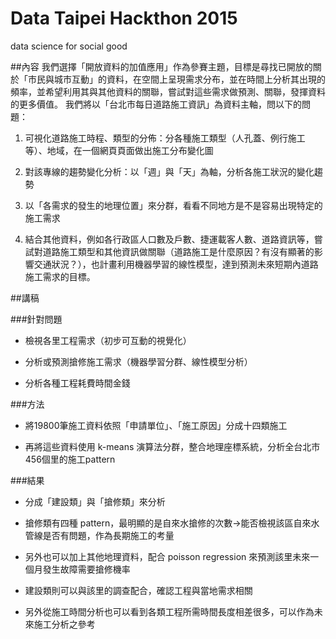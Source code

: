 # Data Taipei Hackthon 2015
data science for social good

##內容
我們選擇「開放資料的加值應用」作為參賽主題，目標是尋找已開放的關於「市民與城市互動」的資料，在空間上呈現需求分布，並在時間上分析其出現的頻率，並希望利用其與其他資料的關聯，嘗試對這些需求做預測、關聯，發揮資料的更多價值。 我們將以「台北市每日道路施工資訊」為資料主軸，問以下的問題： 

1. 可視化道路施工時程、類型的分佈：分各種施工類型（人孔蓋、例行施工等）、地域，在一個網頁頁面做出施工分布變化圖 

2. 對該專線的趨勢變化分析：以「週」與「天」為軸，分析各施工狀況的變化趨勢 

3. 以「各需求的發生的地理位置」來分群，看看不同地方是不是容易出現特定的施工需求 

4. 結合其他資料，例如各行政區人口數及戶數、捷運載客人數、道路資訊等，嘗試對道路施工類型和其他資訊做關聯（道路施工是什麼原因？有沒有顯著的影響交通狀況？），也計畫利用機器學習的線性模型，達到預測未來短期內道路施工需求的目標。 

##講稿

###針對問題
* 檢視各里工程需求（初步可互動的視覺化）

* 分析或預測搶修施工需求（機器學習分群、線性模型分析）

* 分析各種工程耗費時間金錢

###方法
* 將19800筆施工資料依照「申請單位」、「施工原因」分成十四類施工

* 再將這些資料使用 k-means 演算法分群，整合地理座標系統，分析全台北市456個里的施工pattern

###結果
* 分成「建設類」與「搶修類」來分析

* 搶修類有四種 pattern，最明顯的是自來水搶修的次數->能否檢視該區自來水管線是否有問題，作為長期施工的考量

* 另外也可以加上其他地理資料，配合 poisson regression 來預測該里未來一個月發生故障需要搶修機率

* 建設類則可以與該里的調查配合，確認工程與當地需求相關

* 另外從施工時間分析也可以看到各類工程所需時間長度相差很多，可以作為未來施工分析之參考
